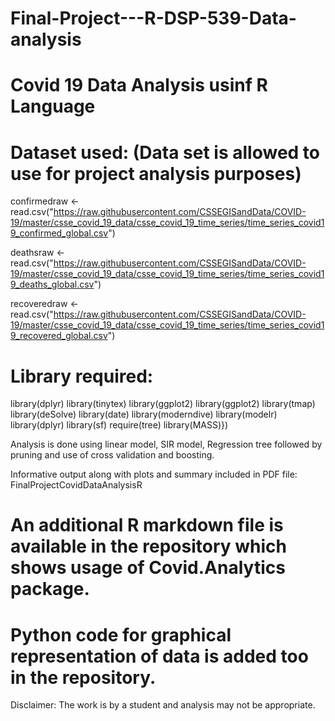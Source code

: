# Final-Project---R-DSP-539-Data-analysis

# Covid 19 Data Analysis usinf R Language

# Dataset used: (Data set is allowed to use for project analysis purposes)
confirmedraw <- read.csv("https://raw.githubusercontent.com/CSSEGISandData/COVID-19/master/csse_covid_19_data/csse_covid_19_time_series/time_series_covid19_confirmed_global.csv")

deathsraw <- read.csv("https://raw.githubusercontent.com/CSSEGISandData/COVID-19/master/csse_covid_19_data/csse_covid_19_time_series/time_series_covid19_deaths_global.csv")

recoveredraw <- read.csv("https://raw.githubusercontent.com/CSSEGISandData/COVID-19/master/csse_covid_19_data/csse_covid_19_time_series/time_series_covid19_recovered_global.csv")

# Library required:

library(dplyr)
library(tinytex)
library(ggplot2)
library(ggplot2)
library(tmap)
library(deSolve)
library(date)
library(moderndive)
library(modelr)
library(dplyr)
library(sf)
require(tree)
library(MASS)})

Analysis is done using linear model, SIR model, Regression tree followed by pruning and use of cross validation and boosting.

Informative output along with plots and summary included in PDF file: FinalProjectCovidDataAnalysisR

# An additional R markdown file is available in the repository which shows usage of Covid.Analytics package.
# Python code for graphical representation of data is added too in the repository.

Disclaimer: The work is by a student and analysis may not be appropriate.
